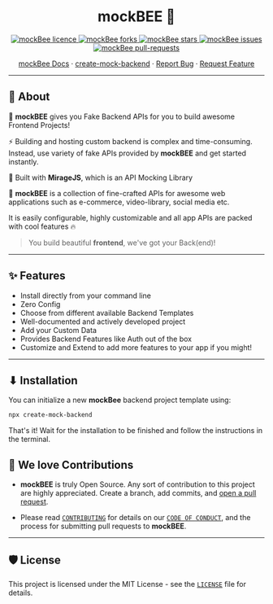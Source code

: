 <h1 align="center"><b>mockBEE 🐝 </b></h1>

<p align="center">
<a href="https://github.com/neogcamp/mockBee/blob/main/LICENSE" target="blank">
<img src="https://img.shields.io/github/license/neogcamp/mockBee?style=flat-square" alt="mockBee licence" />
</a>
<a href="https://github.com/neogcamp/mockBee/fork" target="blank">
<img src="https://img.shields.io/github/forks/neogcamp/mockBee?style=flat-square" alt="mockBee forks"/>
</a>
<a href="https://github.com/neogcamp/mockBee/stargazers" target="blank">
<img src="https://img.shields.io/github/stars/neogcamp/mockBee?style=flat-square" alt="mockBee stars"/>
</a>
<a href="https://github.com/neogcamp/mockBee/issues" target="blank">
<img src="https://img.shields.io/github/issues/neogcamp/mockBee?style=flat-square" alt="mockBee issues"/>
</a>
<a href="https://github.com/neogcamp/mockBee/pulls" target="blank">
<img src="https://img.shields.io/github/issues-pr/neogcamp/mockBee?style=flat-square" alt="mockBee pull-requests"/>
</a>

</p>

<p align="center">
    <a href="https://www.github.io/mockBee" target="blank">mockBee Docs</a>
    ·
    <a href="https://www.npmjs.com/package/create-mock-backend" target="blank">create-mock-backend</a>
    ·
    <a href="https://github.com/neogcamp/mockBee/issues/new/choose">Report Bug</a>
    ·
    <a href="https://github.com/neogcamp/mockBee/issues/new/choose">Request Feature</a>
</p>

---

## **🤔 About**

🚀 **mockBEE** gives you Fake Backend APIs for you to build awesome Frontend Projects!

⚡ Building and hosting custom backend is complex and time-consuming. Instead, use variety of fake APIs provided by **mockBEE** and get started instantly.

🌌 Built with **MirageJS**, which is an API Mocking Library

🤩 **mockBEE** is a collection of fine-crafted APIs for awesome web applications such as e-commerce, video-library, social media etc.

It is easily configurable, highly customizable and all app APIs are packed with cool features 🔥

> You build beautiful **frontend**, we've got your Back(end)!

---

## **✨ Features**

- Install directly from your command line
- Zero Config
- Choose from different available Backend Templates
- Well-documented and actively developed project
- Add your Custom Data
- Provides Backend Features like Auth out of the box
- Customize and Extend to add more features to your app if you might!

---

## **⬇ Installation**

You can initialize a new **mockBee** backend project template using:

```bash
npx create-mock-backend
```

That's it! Wait for the installation to be finished and follow the instructions in the terminal.

## **💖 We love Contributions**

- **mockBEE** is truly Open Source. Any sort of contribution to this project are highly appreciated. Create a branch, add commits, and [open a pull request](https://github.com/neogcamp/mockBee/compare).

- Please read [`CONTRIBUTING`](CONTRIBUTING.md) for details on our [`CODE OF CONDUCT`](CODE_OF_CONDUCT.md), and the process for submitting pull requests to **mockBEE**.

---

## **🛡️ License**

This project is licensed under the MIT License - see the [`LICENSE`](LICENSE) file for details.
